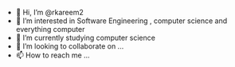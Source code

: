 - 👋 Hi, I’m @rkareem2
- 👀 I’m interested in Software Engineering , computer science and everything computer
- 🌱 I’m currently studying computer science
- 💞️ I’m looking to collaborate on ...
- 📫 How to reach me ...

<!---
rkareem2/rkareem2 is a ✨ special ✨ repository because its `README.md` (this file) appears on your GitHub profile.
You can click the Preview link to take a look at your changes.
--->
